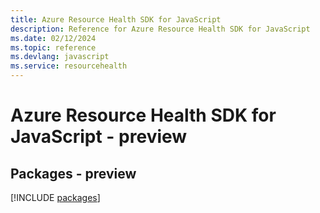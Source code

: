 ```yaml
---
title: Azure Resource Health SDK for JavaScript
description: Reference for Azure Resource Health SDK for JavaScript
ms.date: 02/12/2024
ms.topic: reference
ms.devlang: javascript
ms.service: resourcehealth
---
```

# Azure Resource Health SDK for JavaScript - preview
## Packages - preview
[!INCLUDE [packages](resource-health-index.md)]